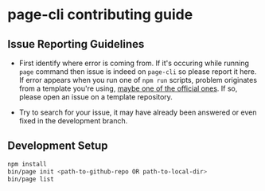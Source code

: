 # page-cli contributing guide

## Issue Reporting Guidelines

- First identify where error is coming from. If it's occuring while running `page` command then issue is indeed on
`page-cli` so please report it here. If error appears when you run one of `npm run` scripts, problem originates
from a template you're using, [maybe one of the official ones](https://github.com/vuejs-templates). If so, please
open an issue on a template repository.

- Try to search for your issue, it may have already been answered or even fixed in the development branch.

## Development Setup

``` bash
npm install
bin/page init <path-to-github-repo OR path-to-local-dir>
bin/page list
```
